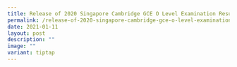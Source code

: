 ```yaml
---
title: Release of 2020 Singapore Cambridge GCE O Level Examination Results
permalink: /release-of-2020-singapore-cambridge-gce-o-level-examination-results/
date: 2021-01-11
layout: post
description: ""
image: ""
variant: tiptap
---
```

